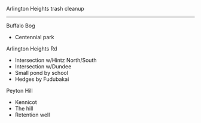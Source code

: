 Arlington Heights trash cleanup

-------

Buffalo Bog
- Centennial park

Arlington Heights Rd
- Intersection w/Hintz North/South
- Intersection w/Dundee
- Small pond by school
- Hedges by Fudubakai

Peyton Hill
- Kennicot
- The hill
- Retention well
